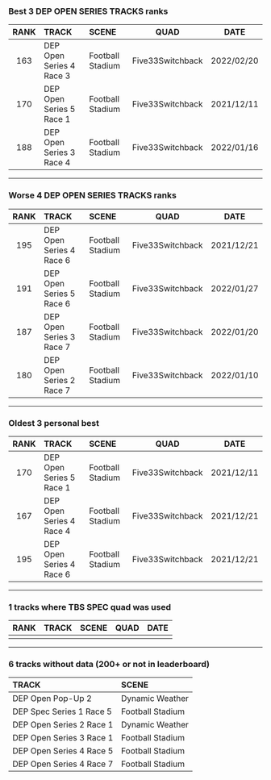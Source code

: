 ### Best 3 DEP OPEN SERIES TRACKS ranks
|RANK|TRACK|SCENE|QUAD|DATE|
|:---:|:---|:---|:---:|:---:|
|163|DEP Open Series 4 Race 3|Football Stadium|Five33Switchback|2022/02/20|
|170|DEP Open Series 5 Race 1|Football Stadium|Five33Switchback|2021/12/11|
|188|DEP Open Series 3 Race 4|Football Stadium|Five33Switchback|2022/01/16|
---
### Worse 4 DEP OPEN SERIES TRACKS ranks
|RANK|TRACK|SCENE|QUAD|DATE|
|:---:|:---|:---|:---:|:---:|
|195|DEP Open Series 4 Race 6|Football Stadium|Five33Switchback|2021/12/21|
|191|DEP Open Series 5 Race 6|Football Stadium|Five33Switchback|2022/01/27|
|187|DEP Open Series 3 Race 7|Football Stadium|Five33Switchback|2022/01/20|
|180|DEP Open Series 2 Race 7|Football Stadium|Five33Switchback|2022/01/10|
---
### Oldest 3 personal best
|RANK|TRACK|SCENE|QUAD|DATE|
|:---:|:---|:---|:---:|:---:|
|170|DEP Open Series 5 Race 1|Football Stadium|Five33Switchback|2021/12/11|
|167|DEP Open Series 4 Race 4|Football Stadium|Five33Switchback|2021/12/21|
|195|DEP Open Series 4 Race 6|Football Stadium|Five33Switchback|2021/12/21|
---
### 1 tracks where TBS SPEC quad was used
|RANK|TRACK|SCENE|QUAD|DATE|
|:---:|:---|:---|:---:|:---:|
||||||
---
### 6 tracks without data (200+ or not in leaderboard)
|TRACK|SCENE|
|:---|:---|
|DEP Open Pop-Up 2|Dynamic Weather|
|DEP Spec Series 1 Race 5|Football Stadium|
|DEP Open Series 2 Race 1|Dynamic Weather|
|DEP Open Series 3 Race 1|Football Stadium|
|DEP Open Series 4 Race 5|Football Stadium|
|DEP Open Series 4 Race 7|Football Stadium|
